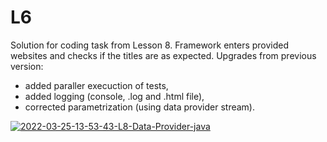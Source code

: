 # L6
Solution for coding task from Lesson 8. Framework enters provided websites and checks if the titles are as expected.
Upgrades from previous version:
- added paraller execuction of tests,
- added logging (console, .log and .html file),
- corrected parametrization (using data provider stream).

<a href="https://ibb.co/NZ2114t"><img src="https://i.ibb.co/wMhJJvB/2022-03-25-13-53-43-L8-Data-Provider-java.png" alt="2022-03-25-13-53-43-L8-Data-Provider-java" border="0"></a>